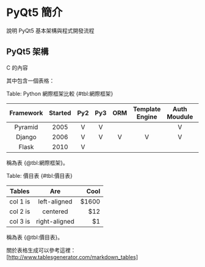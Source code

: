  PyQt5 簡介
===

說明 PyQt5 基本架構與程式開發流程

PyQt5 架構
---

C 的內容

其中包含一個表格：

Table: Python 網際框架比較 {#tbl:網際框架}

| Framework | Started | Py2 | Py3 | ORM | Template Engine | Auth Moudule | Database Admin | Project Scale |
|:---------:|:-------:|:---:|:---:|:---:|:---------------:|:------------:|:--------------:|:-------------:|
| Pyramid | 2005 | V | V |  |  | V |  | large |
| Django | 2006 | V | V | V | V | V | V | large |
| Flask | 2010 | V |  |  |  |  |  | small |

稱為表 {@tbl:網際框架}。

Table: 價目表 {#tbl:價目表}

| Tables   |      Are      |  Cool |
|----------|:-------------:|------:|
| col 1 is |  left-aligned | $1600 |
| col 2 is |    centered   |   $12 |
| col 3 is | right-aligned |    $1 |

稱為表 {@tbl:價目表}。

關於表格生成可以參考這裡：[http://www.tablesgenerator.com/markdown_tables]

[http://www.tablesgenerator.com/markdown_tables]: http://www.tablesgenerator.com/markdown_tables

